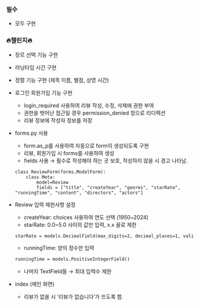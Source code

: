 ### 필수

- 모두 구현

### 🔥챌린지🔥

- 장르 선택 기능 구현
- 러닝타임 시간 구현
- 정렬 기능 구현 (제목 이름, 별점, 상영 시간)
- 로그인 회원가입 기능 구현
    - login_required 사용하여 리뷰 작성, 수정, 삭제에 권한 부여
    - 권한을 벗어난 접근일 경우 permission_denied 창으로 리디렉션
    - 리뷰 정보에 작성자 정보를 저장
- forms.py 사용
    - form.as_p를 사용하여 자동으로 form이 생성되도록 구현
    - 리뷰, 회원가입 시 forms를 사용하여 생성
    - fields 사용 → 필수로 작성해야 하는 곳 보호, 작성하지 않을 시 경고 나타남.
    ```
    class ReviewForm(forms.ModelForm):
        class Meta:
            model=Review
            fields = ["title", "createYear", "genres", "starRate", "runningTime", "content", "directors", "actors"]
    ```
- Review 입력 제한사항 설정
    - createYear: choices 사용하여 연도 선택 (1950~2024)
    - starRate: 0.0~5.0 사이의 값만 입력, x.x 꼴로 제한
    
    ```html
    starRate = models.DecimalField(max_digits=2, decimal_places=1, validators=[MaxValueValidator(5.0), MinValueValidator(0.0)])
    ```
    
    - runningTime: 양의 정수만 입력
    
    ```html
    runningTime = models.PositiveIntegerField()
    ```
    
    - 나머지 TextField들 → 최대 입력수 제한
- index (메인 화면)
    - 리뷰가 없을 시 ‘리뷰가 없습니다’가 뜨도록 함.